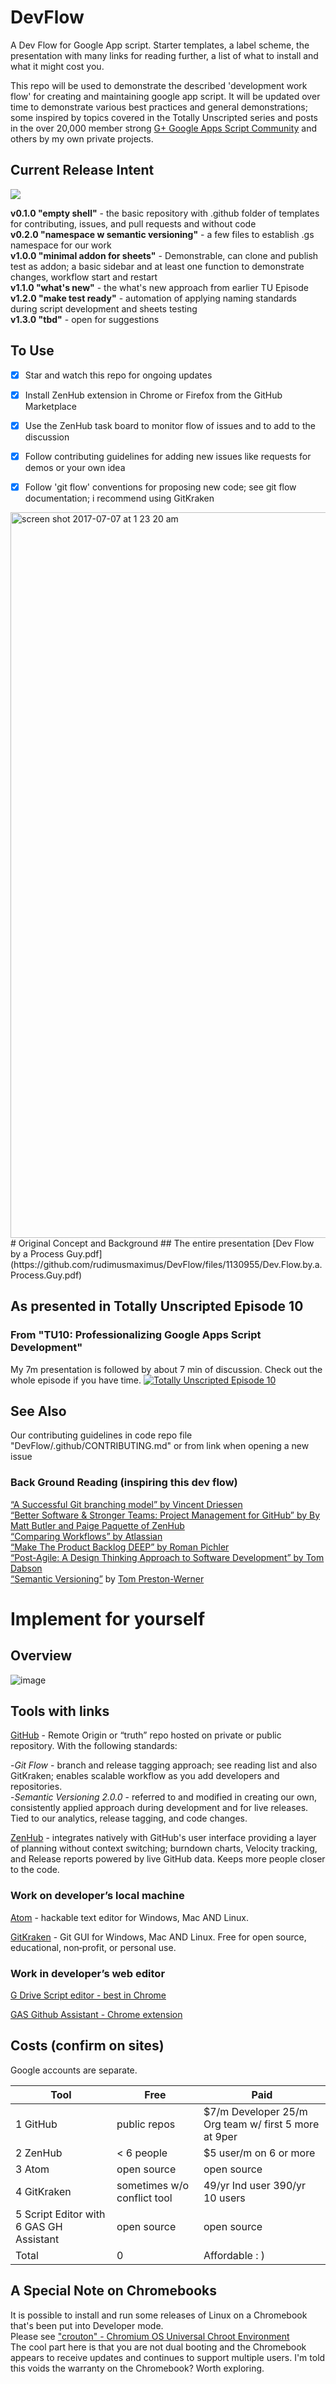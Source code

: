 # DevFlow
A Dev Flow for Google App script. Starter templates, a label scheme, the presentation with many links for reading further, a list of what to install and what it might cost you.

This repo will be used to demonstrate the described 'development work flow' for creating and maintaining google app script. It will be updated over time to demonstrate various best practices and general demonstrations; some inspired by topics covered in the Totally Unscripted series and posts in the over 20,000 member strong
[G+ Google Apps Script Community](https://plus.google.com/u/0/communities/102471985047225101769) and others by my own private projects.

## Current Release Intent
<a href="https://zenhub.com"><img src="https://raw.githubusercontent.com/ZenHubIO/support/master/zenhub-badge.png"></a>

**v0.1.0 "empty shell"** - the basic repository with .github folder of templates for contributing, issues, and pull requests and without code  
**v0.2.0 "namespace w semantic versioning"** - a few files to establish .gs namespace for our work  
**v1.0.0 "minimal addon for sheets"** - Demonstrable, can clone and publish test as addon; a basic sidebar and at least one function to demonstrate changes, workflow start and restart  
**v1.1.0 "what's new"** - the what's new approach from earlier TU Episode  
**v1.2.0 "make test ready"** - automation of applying naming standards during script development and sheets testing  
**v1.3.0 "tbd"** - open for suggestions

## To Use
 - [x] Star and watch this repo for ongoing updates
 - [x] Install ZenHub extension in Chrome or Firefox from the GitHub Marketplace
 - [x] Use the ZenHub task board to monitor flow of issues and to add to the discussion
 - [x] Follow contributing guidelines for adding new issues like requests for demos or your own idea
 - [x] Follow 'git flow' conventions for proposing new code; see git flow documentation; i recommend using GitKraken


<img width="1161" alt="screen shot 2017-07-07 at 1 23 20 am" src="https://user-images.githubusercontent.com/21182598/27945543-1525cb6e-62b3-11e7-90ce-309bd7497480.png">  
# Original Concept and Background
## The entire presentation  
[Dev Flow by a Process Guy.pdf](https://github.com/rudimusmaximus/DevFlow/files/1130955/Dev.Flow.by.a.Process.Guy.pdf)

## As presented in Totally Unscripted Episode 10
### From "TU10: Professionalizing Google Apps Script Development"

My 7m presentation is followed by about 7 min of discussion. Check out the whole episode if you have time.
[![Totally Unscripted Episode 10](https://img.youtube.com/vi/mChjROHkkls/0.jpg)](https://youtu.be/mChjROHkkls?t=56m3s)

## See Also  
Our contributing guidelines in code repo file "DevFlow/.github/CONTRIBUTING.md" or from link when opening a new issue
### Back Ground Reading (inspiring this dev flow)   
[“A Successful Git branching model” by Vincent Driessen](http://nvie.com/posts/a-successful-git-branching-model/)  
[“Better Software & Stronger Teams: Project Management for GitHub” by By Matt Butler and Paige Paquette of ZenHub](https://www.zenhub.com/book/github-project-management)   
[“Comparing Workflows” by Atlassian](https://www.atlassian.com/git/tutorials/comparing-workflows)  
[“Make The Product Backlog DEEP” by Roman Pichler](http://www.romanpichler.com/blog/make-the-product-backlog-deep/)  
[“Post-Agile: A Design Thinking Approach to Software Development” by Tom Dabson](https://www.artefactgroup.com/articles/post-agile-a-design-thinking-approach-to-software-development/)  
[“Semantic Versioning”](http://semver.org) by [Tom Preston-Werner](http://tom.preston-werner.com/)  

# Implement for yourself
## Overview  
![image](https://user-images.githubusercontent.com/21182598/28250248-8edf5420-6a29-11e7-8e7a-84592f623c55.png)

## Tools with links  
[GitHub](https://github.com/) - Remote Origin or “truth” repo hosted on private or public repository. With the following standards:   

-*Git Flow* - branch and release tagging approach; see reading list and also GitKraken; enables scalable workflow as you add developers and repositories.  
-*Semantic Versioning 2.0.0* - referred to and modified in creating our own, consistently applied approach during development and for live releases. Tied to our analytics, release tagging, and code changes.  

[ZenHub](https://www.zenhub.com/) - integrates natively with GitHub's user interface providing a layer of planning without context switching; burndown charts, Velocity tracking, and Release reports powered by live GitHub data. Keeps more people closer to the code.  
### Work on developer’s local machine  
[Atom](https://atom.io/) - hackable text editor for Windows, Mac AND Linux.  

[GitKraken](https://www.gitkraken.com/) - Git GUI for Windows, Mac AND Linux. Free for open source, educational, non‑profit, or personal use.
### Work in developer’s web editor
[G Drive Script editor - best in Chrome](https://script.google.com)  

[GAS Github Assistant - Chrome extension](https://chrome.google.com/webstore/detail/lfjcgcmkmjjlieihflfhjopckgpelofo)  

## Costs (confirm on sites)
Google accounts are separate.

Tool | Free | Paid
-- | -- | --
1 GitHub | public repos | $7/m Developer 25/m Org team w/ first 5 more at 9per
2 ZenHub | < 6 people | $5 user/m on 6 or more
3 Atom | open source | open source
4 GitKraken | sometimes w/o conflict tool | 49/yr Ind user 390/yr 10 users
5 Script Editor with  6 GAS GH Assistant | open source | open source
Total | 0 | Affordable : )

## A Special Note on Chromebooks  
It is possible to install and run some releases of Linux on a Chromebook that's been put into Developer mode.  
Please see ["crouton" - Chromium OS Universal Chroot Environment](https://github.com/dnschneid/crouton)  
The cool part here is that you are not dual booting and the Chromebook appears to receive updates and continues to support multiple users. I'm told this voids the warranty on the Chromebook? Worth exploring.
